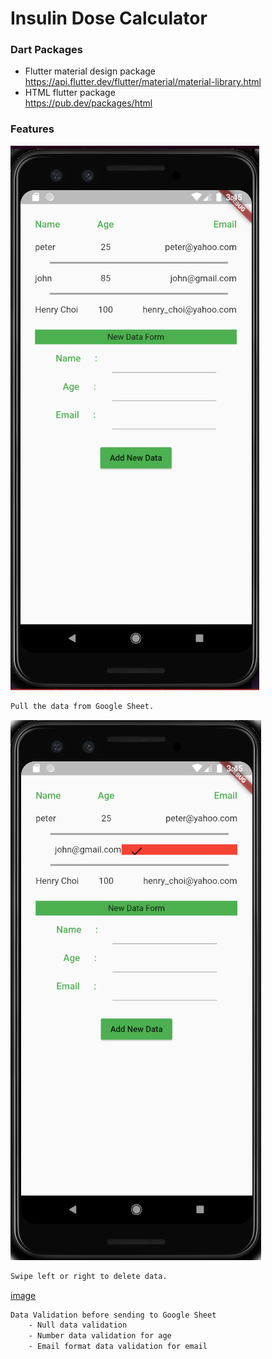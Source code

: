 # Insulin Dose Calculator

### Dart Packages
- Flutter material design package <br />
    https://api.flutter.dev/flutter/material/material-library.html
- HTML flutter package <br />
    https://pub.dev/packages/html



### Features
![image](./sheet1.jpg)
```sh
Pull the data from Google Sheet.
```
![image](./sheet2.jpg)
```sh
Swipe left or right to delete data.
```
[image](./sheet3.jpg)
```sh
Data Validation before sending to Google Sheet
    - Null data validation
    - Number data validation for age
    - Email format data validation for email
```

